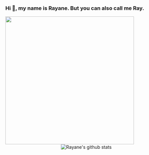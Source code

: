 ### Hi 👋, my name is Rayane. But you can also call me Ray.


<center><img width="400px" align="left" src="https://github-readme-stats.vercel.app/api/top-langs/?username=rayanerocha07&hide=html&layout=compact&theme=onedark" />  
  

![Rayane's github stats](https://github-readme-stats.vercel.app/api?username=rayanerocha07&show_icons=true&theme=onedark)
